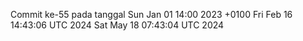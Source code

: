 Commit ke-55 pada tanggal Sun Jan 01 14:00 2023 +0100
Fri Feb 16 14:43:06 UTC 2024
Sat May 18 07:43:04 UTC 2024
